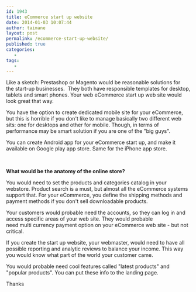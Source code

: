 ```yaml
---
id: 1943
title: eCommerce start up website
date: 2014-01-03 10:07:44
author: taimane
layout: post
permalink: /ecommerce-start-up-website/
published: true
categories:
   -
tags:
   -
---
```

<p dir="ltr">Like a sketch: Prestashop or Magento would be reasonable solutions for the start-up businesses.  They both have responsible templates for desktop, tablets and smart phones. Your web eCommerce start up web site would look great that way.</p>
<p dir="ltr">You have the option to create dedicated mobile site for your eCommerce, but this is horrible if you don't like to manage basically two different web sits: one for desktops and other for mobile. Though, in terms of performance may be smart solution if you are one of the "big guys".</p>
You can create Android app for your eCommerce start up, and make it available on Google play app store. Same for the iPhone app store.

&nbsp;
<p dir="ltr"><strong>What would be the anatomy of the online store?</strong></p>
<p dir="ltr">You would need to set the products and categories catalog in your webstore. Product search is a must, but almost all the eCommerce systems support that. For your eCommerce, you define the shipping methods and payment methods if you don't sell downloadable products.</p>
<p dir="ltr">Your customers would probable need the accounts, so they can log in and access specific areas of your web site. They would probable need multi currency payment option on your eCommerce web site - but not critical.</p>
<p dir="ltr">If you create the start up website, your webmaster, would need to have all possible reporting and analytic reviews to balance your income. This way you would know what part of the world your customer came.</p>
<p dir="ltr">You would probable need cool features called "latest products" and "popular products". You can put these info to the landing page.</p>
<p dir="ltr">Thanks</p>
<p dir="ltr"></p>  

